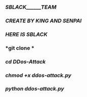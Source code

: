### _______SBLACK______TEAM_______

### *CREATE BY KING AND SENPAI*

### *HERE IS SBLACK*

### *git clone *

### *cd DDos-Attack*

### *chmod +x ddos-attack.py*

### *python ddos-attack.py*







